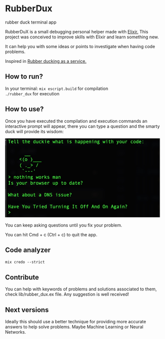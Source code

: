 # RubberDux
rubber duck terminal app

RubberDuX is a small debugging personal helper made with [Elixir.](https://github.com/elixir-lang/elixir)
This project was conceived to improve skills with Elixir and learn something new.

It can help you with some ideas or points to investigate when having code problems.

Inspired in [Rubber ducking as a service.](https://github.com/atleastimtrying/rubber_duck)

## How to run?
In your terminal:
`mix escript.build` for compilation  
`./rubber_dux` for execution

## How to use?
Once you have executed the compilation and execution commands an interactive prompt will appear,
there you can type a question and the smarty duck will provide its wisdom:

![prompt](/screenshots/inter.jpg)

You can keep asking questions until you fix your problem.

You can hit Cmd + c (Ctrl + c) to quit the app.

## Code analyzer
`mix credo --strict`

## Contribute
You can help with keywords of problems and solutions associated to them, check lib/rubber_dux.ex file.
Any suggestion is well received!

## Next versions
Ideally this should use a better technique for providing more accurate answers to help solve problems. Maybe Machine Learning or Neural Networks.
